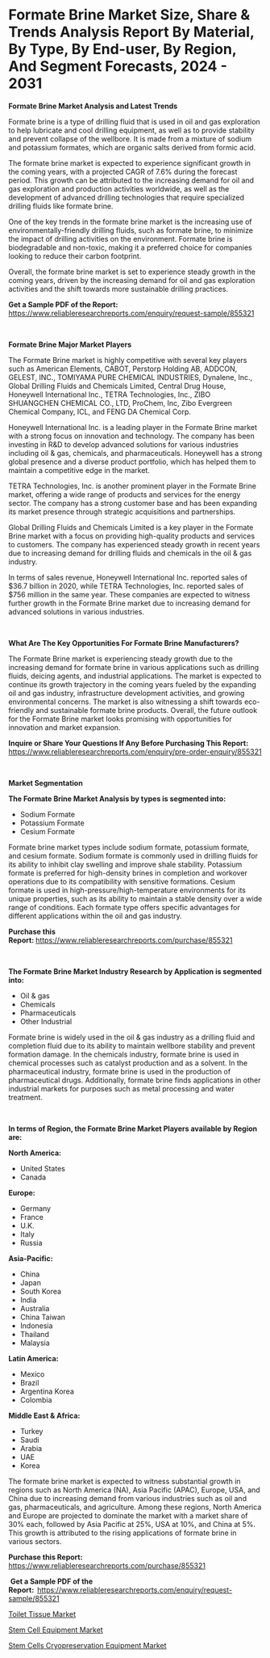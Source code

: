 <p><h1>Formate Brine Market Size, Share & Trends Analysis Report By Material, By Type, By End-user, By Region, And Segment Forecasts, 2024 - 2031</h1></p><p><strong>Formate Brine Market Analysis and Latest Trends</strong></p>
<p><p>Formate brine is a type of drilling fluid that is used in oil and gas exploration to help lubricate and cool drilling equipment, as well as to provide stability and prevent collapse of the wellbore. It is made from a mixture of sodium and potassium formates, which are organic salts derived from formic acid.</p><p>The formate brine market is expected to experience significant growth in the coming years, with a projected CAGR of 7.6% during the forecast period. This growth can be attributed to the increasing demand for oil and gas exploration and production activities worldwide, as well as the development of advanced drilling technologies that require specialized drilling fluids like formate brine.</p><p>One of the key trends in the formate brine market is the increasing use of environmentally-friendly drilling fluids, such as formate brine, to minimize the impact of drilling activities on the environment. Formate brine is biodegradable and non-toxic, making it a preferred choice for companies looking to reduce their carbon footprint.</p><p>Overall, the formate brine market is set to experience steady growth in the coming years, driven by the increasing demand for oil and gas exploration activities and the shift towards more sustainable drilling practices.</p></p>
<p><strong>Get a Sample PDF of the Report:&nbsp;</strong> <a href="https://www.reliableresearchreports.com/enquiry/request-sample/855321">https://www.reliableresearchreports.com/enquiry/request-sample/855321</a></p>
<p>&nbsp;</p>
<p><strong>Formate Brine Major Market Players</strong></p>
<p><p>The Formate Brine market is highly competitive with several key players such as American Elements, CABOT, Perstorp Holding AB, ADDCON, GELEST, INC., TOMIYAMA PURE CHEMICAL INDUSTRIES, Dynalene, Inc., Global Drilling Fluids and Chemicals Limited, Central Drug House, Honeywell International Inc., TETRA Technologies, Inc., ZIBO SHUANGCHEN CHEMICAL CO., LTD, ProChem, Inc, Zibo Evergreen Chemical Company, ICL, and FENG DA Chemical Corp.</p><p>Honeywell International Inc. is a leading player in the Formate Brine market with a strong focus on innovation and technology. The company has been investing in R&D to develop advanced solutions for various industries including oil & gas, chemicals, and pharmaceuticals. Honeywell has a strong global presence and a diverse product portfolio, which has helped them to maintain a competitive edge in the market.</p><p>TETRA Technologies, Inc. is another prominent player in the Formate Brine market, offering a wide range of products and services for the energy sector. The company has a strong customer base and has been expanding its market presence through strategic acquisitions and partnerships.</p><p>Global Drilling Fluids and Chemicals Limited is a key player in the Formate Brine market with a focus on providing high-quality products and services to customers. The company has experienced steady growth in recent years due to increasing demand for drilling fluids and chemicals in the oil & gas industry.</p><p>In terms of sales revenue, Honeywell International Inc. reported sales of $36.7 billion in 2020, while TETRA Technologies, Inc. reported sales of $756 million in the same year. These companies are expected to witness further growth in the Formate Brine market due to increasing demand for advanced solutions in various industries.</p></p>
<p>&nbsp;</p>
<p><strong>What Are The Key Opportunities For Formate Brine Manufacturers?</strong></p>
<p><p>The Formate Brine market is experiencing steady growth due to the increasing demand for formate brine in various applications such as drilling fluids, deicing agents, and industrial applications. The market is expected to continue its growth trajectory in the coming years fueled by the expanding oil and gas industry, infrastructure development activities, and growing environmental concerns. The market is also witnessing a shift towards eco-friendly and sustainable formate brine products. Overall, the future outlook for the Formate Brine market looks promising with opportunities for innovation and market expansion.</p></p>
<p><strong>Inquire or Share Your Questions If Any Before Purchasing This Report:</strong> <a href="https://www.reliableresearchreports.com/enquiry/pre-order-enquiry/855321">https://www.reliableresearchreports.com/enquiry/pre-order-enquiry/855321</a></p>
<p>&nbsp;</p>
<p><strong>Market Segmentation</strong></p>
<p><strong>The Formate Brine Market Analysis by types is segmented into:</strong></p>
<p><ul><li>Sodium Formate</li><li>Potassium Formate</li><li>Cesium Formate</li></ul></p>
<p><p>Formate brine market types include sodium formate, potassium formate, and cesium formate. Sodium formate is commonly used in drilling fluids for its ability to inhibit clay swelling and improve shale stability. Potassium formate is preferred for high-density brines in completion and workover operations due to its compatibility with sensitive formations. Cesium formate is used in high-pressure/high-temperature environments for its unique properties, such as its ability to maintain a stable density over a wide range of conditions. Each formate type offers specific advantages for different applications within the oil and gas industry.</p></p>
<p><strong>Purchase this Report:&nbsp;</strong><a href="https://www.reliableresearchreports.com/purchase/855321">https://www.reliableresearchreports.com/purchase/855321</a></p>
<p>&nbsp;</p>
<p><strong>The Formate Brine Market Industry Research by Application is segmented into:</strong></p>
<p><ul><li>Oil & gas</li><li>Chemicals</li><li>Pharmaceuticals</li><li>Other Industrial</li></ul></p>
<p><p>Formate brine is widely used in the oil & gas industry as a drilling fluid and completion fluid due to its ability to maintain wellbore stability and prevent formation damage. In the chemicals industry, formate brine is used in chemical processes such as catalyst production and as a solvent. In the pharmaceutical industry, formate brine is used in the production of pharmaceutical drugs. Additionally, formate brine finds applications in other industrial markets for purposes such as metal processing and water treatment.</p></p>
<p>&nbsp;</p>
<p><strong>In terms of Region, the Formate Brine Market Players available by Region are:</strong></p>
<p>
    <p> <strong> North America: </strong>
        <ul>
            <li>United States</li>
            <li>Canada</li>
        </ul>
        </p> 
    <p> <strong> Europe: </strong>
        <ul>
            <li>Germany</li>
            <li>France</li>
            <li>U.K.</li>
            <li>Italy</li>
            <li>Russia</li>
        </ul>
        </p> 
    <p> <strong> Asia-Pacific: </strong>
        <ul>
            <li>China</li>
            <li>Japan</li>
            <li>South Korea</li>
            <li>India</li>
            <li>Australia</li>
            <li>China Taiwan</li>
            <li>Indonesia</li>
            <li>Thailand</li>
            <li>Malaysia</li>
        </ul>
        </p> 
    <p> <strong> Latin America: </strong>
        <ul>
            <li>Mexico</li>
            <li>Brazil</li>
            <li>Argentina Korea</li>
            <li>Colombia</li>
        </ul>
        </p> 
    <p> <strong> Middle East & Africa: </strong>
        <ul>
            <li>Turkey</li>
            <li>Saudi</li>
            <li>Arabia</li>
            <li>UAE</li>
            <li>Korea</li>
        </ul>
    </p>
    </p>
<p><p>The formate brine market is expected to witness substantial growth in regions such as North America (NA), Asia Pacific (APAC), Europe, USA, and China due to increasing demand from various industries such as oil and gas, pharmaceuticals, and agriculture. Among these regions, North America and Europe are projected to dominate the market with a market share of 30% each, followed by Asia Pacific at 25%, USA at 10%, and China at 5%. This growth is attributed to the rising applications of formate brine in various sectors.</p></p>
<p><strong>Purchase this Report: </strong><a href="https://www.reliableresearchreports.com/purchase/855321">https://www.reliableresearchreports.com/purchase/855321</a></p>
<p>&nbsp;<strong>Get a Sample PDF of the Report:&nbsp;&nbsp;</strong><a href="https://www.reliableresearchreports.com/enquiry/request-sample/855321">https://www.reliableresearchreports.com/enquiry/request-sample/855321</a></p>
<p><strong></strong></p>
<p><p><a href="https://view.publitas.com/reportprime-1/toilet-tissue-market-analysis-examines-its-scope-on-growth-opportunities-and-forecasted-trends-spanning-from-2023-to-2030/">Toilet Tissue Market</a></p><p><a href="https://view.publitas.com/reportprime-1/stem-cell-equipment-market-research-report-forecasted-for-period-from-2023-2030-by-market-type-market-application-and-region/">Stem Cell Equipment Market</a></p><p><a href="https://view.publitas.com/reportprime-1/stem-cells-cryopreservation-equipment-market-size-focuses-on-market-dynamics-in-depth-analysis-and-future-projections-of-its-market-forecasted-for-period-from-2023-to-2030/">Stem Cells Cryopreservation Equipment Market</a></p></p>